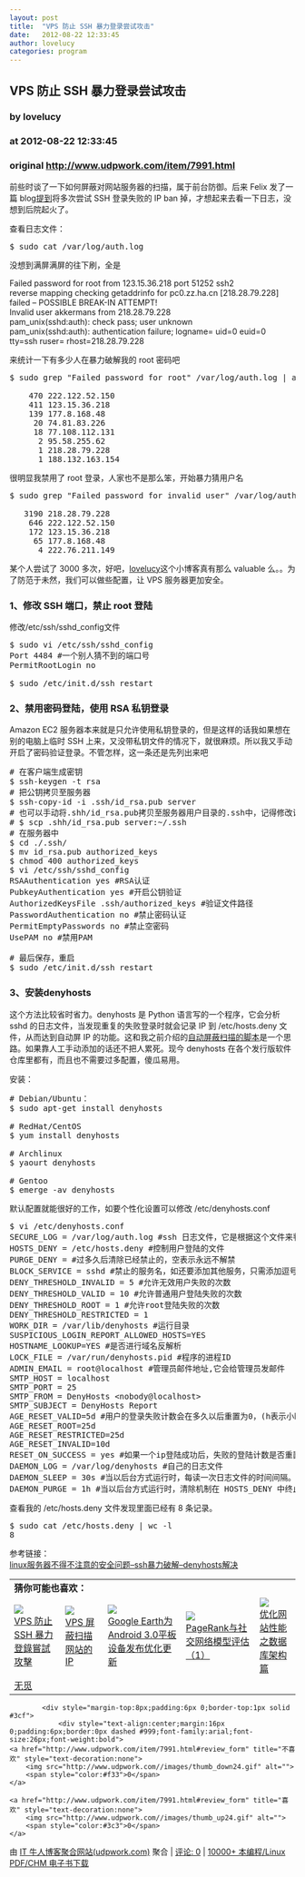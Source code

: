 ```yaml
---
layout: post
title:  "VPS 防止 SSH 暴力登录尝试攻击"
date:   2012-08-22 12:33:45
author: lovelucy
categories: program
---
```


## VPS 防止 SSH 暴力登录尝试攻击
### by lovelucy
### at 2012-08-22 12:33:45
### original <http://www.udpwork.com/item/7991.html>

<p>前些时谈了一下如何屏蔽对网站服务器的扫描，属于前台防御。后来 Felix 发了一篇 blog<a href="http://www.felix021.com/blog/read.php?2086">提到</a>将多次尝试 SSH 登录失败的 IP ban 掉，才想起来去看一下日志，没想到后院起火了。</p>
<p></p>
<div><div></div>
</div>
<p>查看日志文件：</p>
<div><div><pre>$ sudo cat /var/log/auth.log</pre></div>
</div>
<p>没想到满屏满屏的往下刷，全是</p>
<p>Failed password for root from 123.15.36.218 port 51252 ssh2
<br>
reverse mapping checking getaddrinfo for pc0.zz.ha.cn [218.28.79.228] failed – POSSIBLE BREAK-IN ATTEMPT!
<br>
Invalid user akkermans from 218.28.79.228
<br>
pam_unix(sshd:auth): check pass; user unknown
<br>
pam_unix(sshd:auth): authentication failure; logname= uid=0 euid=0 tty=ssh ruser= rhost=218.28.79.228</p>
<p>来统计一下有多少人在暴力破解我的 root 密码吧</p>
<div><div><pre>$ sudo grep &quot;Failed password for root&quot; /var/log/auth.log | awk &#39;{print $11}&#39; | sort | uniq -c | sort -nr | more
 
    470 222.122.52.150
    411 123.15.36.218
    139 177.8.168.48
     20 74.81.83.226
     18 77.108.112.131
      2 95.58.255.62
      1 218.28.79.228
      1 188.132.163.154</pre></div>
</div>
<p>很明显我禁用了 root 登录，人家也不是那么笨，开始暴力猜用户名</p>
<div><div><pre>$ sudo grep &quot;Failed password for invalid user&quot; /var/log/auth.log | awk &#39;{print $13}&#39; | sort | uniq -c | sort -nr | more
 
   3190 218.28.79.228
    646 222.122.52.150
    172 123.15.36.218
     65 177.8.168.48
      4 222.76.211.149</pre></div>
</div>
<p>某个人尝试了 3000 多次，好吧，<a href="http://www.lovelucy.info" title="尘埃落定的博客">lovelucy</a>这个小博客真有那么 valuable 么。。为了防范于未然，我们可以做些配置，让 VPS 服务器更加安全。</p>
<h3>1、修改 SSH 端口，禁止 root 登陆</h3>
<p>修改/etc/ssh/sshd_config文件</p>
<div><div><pre>$ sudo vi /etc/ssh/sshd_config
Port 4484 #一个别人猜不到的端口号
PermitRootLogin no
 
$ sudo /etc/init.d/ssh restart</pre></div>
</div>
<h3>2、禁用密码登陆，使用 RSA 私钥登录</h3>
<p>Amazon EC2 服务器本来就是只允许使用私钥登录的，但是这样的话我如果想在别的电脑上临时 SSH 上来，又没带私钥文件的情况下，就很麻烦。所以我又手动开启了密码验证登录。不管怎样，这一条还是先列出来吧</p>
<div><div><pre># 在客户端生成密钥
$ ssh-keygen -t rsa
# 把公钥拷贝至服务器
$ ssh-copy-id -i .ssh/id_rsa.pub server
# 也可以手动将.shh/id_rsa.pub拷贝至服务器用户目录的.ssh中，记得修改访问权限
# $ scp .shh/id_rsa.pub server:~/.ssh
# 在服务器中
$ cd ./.ssh/
$ mv id_rsa.pub authorized_keys
$ chmod 400 authorized_keys
$ vi /etc/ssh/sshd_config
RSAAuthentication yes #RSA认证
PubkeyAuthentication yes #开启公钥验证
AuthorizedKeysFile .ssh/authorized_keys #验证文件路径
PasswordAuthentication no #禁止密码认证
PermitEmptyPasswords no #禁止空密码
UsePAM no #禁用PAM
 
# 最后保存，重启
$ sudo /etc/init.d/ssh restart</pre></div>
</div>
<h3>3、安装denyhosts</h3>
<p>这个方法比较省时省力。denyhosts 是 Python 语言写的一个程序，它会分析 sshd 的日志文件，当发现重复的失败登录时就会记录 IP 到 /etc/hosts.deny 文件，从而达到自动屏 IP 的功能。这和我之前介绍的<a href="http://www.lovelucy.info/vps-anti-scanning.html" title="VPS 屏蔽扫描网站的 IP">自动屏蔽扫描的脚本</a>是一个思路。如果靠人工手动添加的话还不把人累死。现今 denyhosts 在各个发行版软件仓库里都有，而且也不需要过多配置，傻瓜易用。</p>
<p>安装：</p>
<div><div><pre># Debian/Ubuntu：
$ sudo apt-get install denyhosts
 
# RedHat/CentOS
$ yum install denyhosts
 
# Archlinux
$ yaourt denyhosts
 
# Gentoo
$ emerge -av denyhosts</pre></div>
</div>
<p>默认配置就能很好的工作，如要个性化设置可以修改 /etc/denyhosts.conf</p>
<div><div><pre>$ vi /etc/denyhosts.conf
SECURE_LOG = /var/log/auth.log #ssh 日志文件，它是根据这个文件来判断的。
HOSTS_DENY = /etc/hosts.deny #控制用户登陆的文件
PURGE_DENY = #过多久后清除已经禁止的，空表示永远不解禁
BLOCK_SERVICE = sshd #禁止的服务名，如还要添加其他服务，只需添加逗号跟上相应的服务即可
DENY_THRESHOLD_INVALID = 5 #允许无效用户失败的次数
DENY_THRESHOLD_VALID = 10 #允许普通用户登陆失败的次数
DENY_THRESHOLD_ROOT = 1 #允许root登陆失败的次数
DENY_THRESHOLD_RESTRICTED = 1
WORK_DIR = /var/lib/denyhosts #运行目录
SUSPICIOUS_LOGIN_REPORT_ALLOWED_HOSTS=YES
HOSTNAME_LOOKUP=YES #是否进行域名反解析
LOCK_FILE = /var/run/denyhosts.pid #程序的进程ID
ADMIN_EMAIL = root@localhost #管理员邮件地址,它会给管理员发邮件
SMTP_HOST = localhost
SMTP_PORT = 25
SMTP_FROM = DenyHosts &lt;nobody@localhost&gt;
SMTP_SUBJECT = DenyHosts Report
AGE_RESET_VALID=5d #用户的登录失败计数会在多久以后重置为0，(h表示小时，d表示天，m表示月，w表示周，y表示年)
AGE_RESET_ROOT=25d
AGE_RESET_RESTRICTED=25d
AGE_RESET_INVALID=10d
RESET_ON_SUCCESS = yes #如果一个ip登陆成功后，失败的登陆计数是否重置为0
DAEMON_LOG = /var/log/denyhosts #自己的日志文件
DAEMON_SLEEP = 30s #当以后台方式运行时，每读一次日志文件的时间间隔。
DAEMON_PURGE = 1h #当以后台方式运行时，清除机制在 HOSTS_DENY 中终止旧条目的时间间隔,这个会影响PURGE_DENY的间隔。</pre></div>
</div>
<p>查看我的 /etc/hosts.deny 文件发现里面已经有 8 条记录。</p>
<div><div><pre>$ sudo cat /etc/hosts.deny | wc -l
8</pre></div>
</div>
<p>参考链接：
<br>
<a href="http://tech110.blog.51cto.com/438717/287490" title="denyhosts解决ssh暴力破解">linux服务器不得不注意的安全问题–ssh暴力破解–denyhosts解决</a></p>
<table border="0" cellspacing="0" cellpadding="3"><tr><td colspan="5"><b>猜你可能也喜欢：</b></td>
</tr>
<tr><td><a href="http://app.wumii.com/ext/redirect?url=http%3A%2F%2Fwww.lovelucy.info%2Fvps-anti-ssh-login-attempts-attack.html%3Fvariant%3Dzh-tw&amp;from=http%3A%2F%2Fwww.lovelucy.info%2Fvps-anti-ssh-login-attempts-attack.html" title="VPS 防止 SSH 暴力登錄嘗試攻擊"><img src="http://static.wumii.com/images/blogWidget/wordpress_default.gif">
<br>
VPS 防止 SSH 暴力登錄嘗試攻擊</a></td>
<td><a href="http://app.wumii.com/ext/redirect?url=http%3A%2F%2Fwww.lovelucy.info%2Fvps-anti-scanning.html&amp;from=http%3A%2F%2Fwww.lovelucy.info%2Fvps-anti-ssh-login-attempts-attack.html" title="VPS 屏蔽扫描网站的 IP"><img src="http://static.wumii.com/images/blogWidget/wordpress_default.gif">
<br>
VPS 屏蔽扫描网站的 IP</a></td>
<td><a href="http://app.wumii.com/ext/redirect?url=http%3A%2F%2Fwww.lovelucy.info%2Fgoogle-earth-android3-tablet-released.html&amp;from=http%3A%2F%2Fwww.lovelucy.info%2Fvps-anti-ssh-login-attempts-attack.html" title="Google Earth为Android 3.0平板设备发布优化更新"><img src="http://static.wumii.com/site_images/2012/07/16/7988315.png">
<br>
Google Earth为Android 3.0平板设备发布优化更新</a></td>
<td><a href="http://app.wumii.com/ext/redirect?url=http%3A%2F%2Fwww.lovelucy.info%2Fpagerank-sns-model-1.html&amp;from=http%3A%2F%2Fwww.lovelucy.info%2Fvps-anti-ssh-login-attempts-attack.html" title="PageRank与社交网络模型评估（1）"><img src="http://static.wumii.com/site_images/2011/06/06/11135174.png">
<br>
PageRank与社交网络模型评估（1）</a></td>
<td><a href="http://app.wumii.com/ext/redirect?url=http%3A%2F%2Fwww.lovelucy.info%2Fwebsite-database-optimization.html&amp;from=http%3A%2F%2Fwww.lovelucy.info%2Fvps-anti-ssh-login-attempts-attack.html" title="优化网站性能之数据库架构篇"><img src="http://static.wumii.com/site_images/2011/06/06/11133904.png">
<br>
优化网站性能之数据库架构篇</a></td>
</tr>
<tr><td colspan="5"><a href="http://www.wumii.com/widget/relatedItems" title="无觅相关文章插件">无觅</a></td>
</tr>
</table>

			<div style="margin-top:8px;padding:6px 0;border-top:1px solid #3cf">
				<div style="text-align:center;margin:16px 0;padding:6px;border:0px dashed #999;font-family:arial;font-size:26px;font-weight:bold">
	<a href="http://www.udpwork.com/item/7991.html#review_form" title="不喜欢" style="text-decoration:none">
		<img src="http://www.udpwork.com//images/thumb_down24.gif" alt="">
		<span style="color:#f33">0</span>
	</a>
	   
	<a href="http://www.udpwork.com/item/7991.html#review_form" title="喜欢" style="text-decoration:none">
		<img src="http://www.udpwork.com//images/thumb_up24.gif" alt="">
		<span style="color:#3c3">0</span>
	</a>
</div>				<p>
					由 <a href="http://www.udpwork.com/">IT 牛人博客聚合网站(udpwork.com)</a> 聚合
					|
					<a href="http://www.udpwork.com/item/7991.html#reviews">评论: 0</a>
					|
					<a href="http://book.benegg.com/tag/%E7%BC%96%E7%A8%8B?from=udpwork-feed">10000+ 本编程/Linux PDF/CHM 电子书下载</a>
				</p>
			</div>
